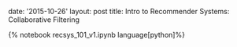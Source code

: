 date: '2015-10-26'
layout: post
title: Intro to Recommender Systems: Collaborative Filtering

{% notebook recsys_101_v1.ipynb language[python]%}
